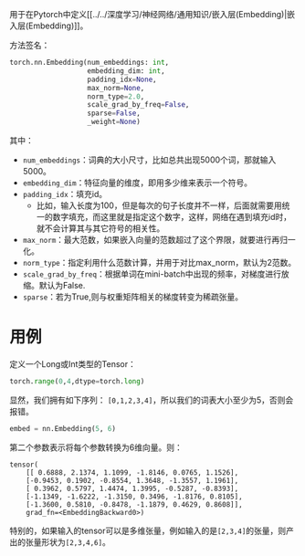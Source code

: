 用于在Pytorch中定义[[../../深度学习/神经网络/通用知识/嵌入层(Embedding)|嵌入层(Embedding)]]。

方法签名：
```python
torch.nn.Embedding(num_embeddings: int, 
				   embedding_dim: int,
				   padding_idx=None,
				   max_norm=None,  
				   norm_type=2.0,   
				   scale_grad_by_freq=False, 
				   sparse=False,  
				   _weight=None)
```
其中：
- `num_embeddings`：词典的大小尺寸，比如总共出现5000个词，那就输入5000。
- `embedding_dim`：特征向量的维度，即用多少维来表示一个符号。
- `padding_idx`：填充id。
	- 比如，输入长度为100，但是每次的句子长度并不一样，后面就需要用统一的数字填充，而这里就是指定这个数字，这样，网络在遇到填充id时，就不会计算其与其它符号的相关性。
- `max_norm`：最大范数，如果嵌入向量的范数超过了这个界限，就要进行再归一化。
- `norm_type`：指定利用什么范数计算，并用于对比max_norm，默认为2范数。
- `scale_grad_by_freq`：根据单词在mini-batch中出现的频率，对梯度进行放缩。默认为False.
- `sparse`：若为True,则与权重矩阵相关的梯度转变为稀疏张量。

# 用例
定义一个Long或Int类型的Tensor：
```python
torch.range(0,4,dtype=torch.long)
```
显然，我们拥有如下序列：
`[0,1,2,3,4]`，所以我们的词表大小至少为5，否则会报错。
```python
embed = nn.Embedding(5, 6)
```
第二个参数表示将每个参数转换为6维向量。则：
```
tensor(
	[[ 0.6888, 2.1374, 1.1099, -1.8146, 0.0765, 1.1526], 
	[-0.9453, 0.1902, -0.8554, 1.3648, -1.3557, 1.1961], 
	[ 0.3962, 0.5797, 1.4474, 1.3995, -0.5287, -0.8393], 
	[-1.1349, -1.6222, -1.3150, 0.3496, -1.8176, 0.8105], 
	[-1.3600, 0.5810, -0.8478, -1.1879, 0.4629, 0.8608]], 
	grad_fn=<EmbeddingBackward0>)
```

特别的，如果输入的tensor可以是多维张量，例如输入的是`[2,3,4]`的张量，则产出的张量形状为`[2,3,4,6]`。